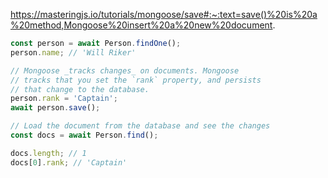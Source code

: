 



https://masteringjs.io/tutorials/mongoose/save#:~:text=save()%20is%20a%20method,Mongoose%20insert%20a%20new%20document.


```js
const person = await Person.findOne();
person.name; // 'Will Riker'

// Mongoose _tracks changes_ on documents. Mongoose
// tracks that you set the `rank` property, and persists
// that change to the database.
person.rank = 'Captain';
await person.save();

// Load the document from the database and see the changes
const docs = await Person.find();

docs.length; // 1
docs[0].rank; // 'Captain'
```
